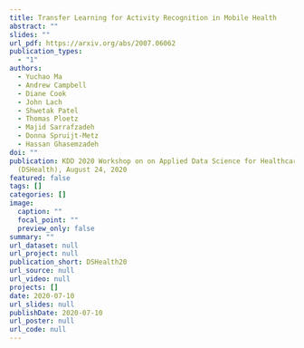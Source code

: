 ```yaml
---
title: Transfer Learning for Activity Recognition in Mobile Health
abstract: ""
slides: ""
url_pdf: https://arxiv.org/abs/2007.06062
publication_types:
  - "1"
authors:
  - Yuchao Ma
  - Andrew Campbell
  - Diane Cook
  - John Lach
  - Shwetak Patel
  - Thomas Ploetz
  - Majid Sarrafzadeh
  - Donna Spruijt-Metz
  - Hassan Ghasemzadeh
doi: ""
publication: KDD 2020 Workshop on on Applied Data Science for Healthcare
  (DSHealth), August 24, 2020
featured: false
tags: []
categories: []
image:
  caption: ""
  focal_point: ""
  preview_only: false
summary: ""
url_dataset: null
url_project: null
publication_short: DSHealth20
url_source: null
url_video: null
projects: []
date: 2020-07-10
url_slides: null
publishDate: 2020-07-10
url_poster: null
url_code: null
---
```

